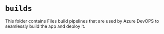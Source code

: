 # `builds`

This folder contains Files build pipelines that are used by Azure DevOPS to seamlessly build the app and deploy it.
